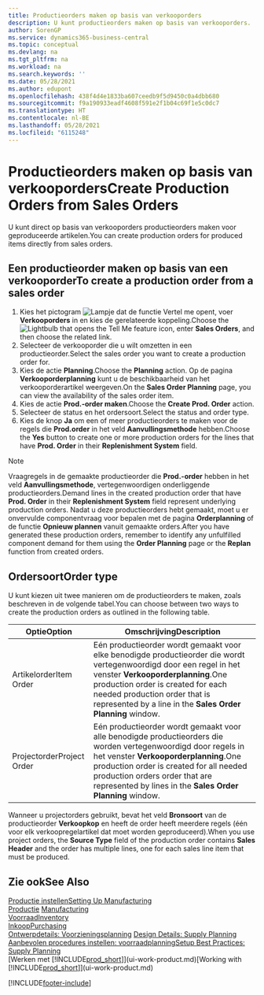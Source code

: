 ```yaml
---
title: Productieorders maken op basis van verkooporders
description: U kunt productieorders maken op basis van verkooporders.
author: SorenGP
ms.service: dynamics365-business-central
ms.topic: conceptual
ms.devlang: na
ms.tgt_pltfrm: na
ms.workload: na
ms.search.keywords: ''
ms.date: 05/28/2021
ms.author: edupont
ms.openlocfilehash: 438f4d4e1833ba607ceedb9f5d9450c0a4dbb680
ms.sourcegitcommit: f9a190933eadf4608f591e2f1b04c69f1e5c0dc7
ms.translationtype: HT
ms.contentlocale: nl-BE
ms.lasthandoff: 05/28/2021
ms.locfileid: "6115248"
---
```

# <a name="create-production-orders-from-sales-orders"></a><span data-ttu-id="72cec-103">Productieorders maken op basis van verkooporders</span><span class="sxs-lookup"><span data-stu-id="72cec-103">Create Production Orders from Sales Orders</span></span>
<span data-ttu-id="72cec-104">U kunt direct op basis van verkooporders productieorders maken voor geproduceerde artikelen.</span><span class="sxs-lookup"><span data-stu-id="72cec-104">You can create production orders for produced items directly from sales orders.</span></span>  

## <a name="to-create-a-production-order-from-a-sales-order"></a><span data-ttu-id="72cec-105">Een productieorder maken op basis van een verkooporder</span><span class="sxs-lookup"><span data-stu-id="72cec-105">To create a production order from a sales order</span></span>  

1.  <span data-ttu-id="72cec-106">Kies het pictogram ![Lampje dat de functie Vertel me opent](media/ui-search/search_small.png "Vertel me wat u wilt doen"), voer **Verkooporders** in en kies de gerelateerde koppeling.</span><span class="sxs-lookup"><span data-stu-id="72cec-106">Choose the ![Lightbulb that opens the Tell Me feature](media/ui-search/search_small.png "Tell me what you want to do") icon, enter **Sales Orders**, and then choose the related link.</span></span>  
2.  <span data-ttu-id="72cec-107">Selecteer de verkooporder die u wilt omzetten in een productieorder.</span><span class="sxs-lookup"><span data-stu-id="72cec-107">Select the sales order you want to create a production order for.</span></span>  
3.  <span data-ttu-id="72cec-108">Kies de actie **Planning**.</span><span class="sxs-lookup"><span data-stu-id="72cec-108">Choose the **Planning** action.</span></span> <span data-ttu-id="72cec-109">Op de pagina **Verkooporderplanning** kunt u de beschikbaarheid van het verkooporderartikel weergeven.</span><span class="sxs-lookup"><span data-stu-id="72cec-109">On the **Sales Order Planning** page, you can view the availability of the sales order item.</span></span>  
4.  <span data-ttu-id="72cec-110">Kies de actie **Prod.-order maken**.</span><span class="sxs-lookup"><span data-stu-id="72cec-110">Choose the **Create Prod. Order** action.</span></span>  
5.  <span data-ttu-id="72cec-111">Selecteer de status en het ordersoort.</span><span class="sxs-lookup"><span data-stu-id="72cec-111">Select the status and order type.</span></span>  
6.  <span data-ttu-id="72cec-112">Kies de knop **Ja** om een of meer productieorders te maken voor de regels die **Prod.order** in het veld **Aanvullingsmethode** hebben.</span><span class="sxs-lookup"><span data-stu-id="72cec-112">Choose the **Yes** button to create one or more production orders for the lines that have **Prod. Order** in their **Replenishment System** field.</span></span>


> [!NOTE]  
> <span data-ttu-id="72cec-113">Vraagregels in de gemaakte productieorder die **Prod.-order** hebben in het veld **Aanvullingsmethode**, vertegenwoordigen onderliggende productieorders.</span><span class="sxs-lookup"><span data-stu-id="72cec-113">Demand lines in the created production order that have **Prod. Order** in their **Replenishment System** field represent underlying production orders.</span></span> <span data-ttu-id="72cec-114">Nadat u deze productieorders hebt gemaakt, moet u er onvervulde componentvraag voor bepalen met de pagina **Orderplanning** of de functie **Opnieuw plannen** vanuit gemaakte orders.</span><span class="sxs-lookup"><span data-stu-id="72cec-114">After you have generated these production orders, remember to identify any unfulfilled component demand for them using the **Order Planning** page or the **Replan** function from created orders.</span></span> 

## <a name="order-type"></a><span data-ttu-id="72cec-115">Ordersoort</span><span class="sxs-lookup"><span data-stu-id="72cec-115">Order type</span></span>  
<span data-ttu-id="72cec-116">U kunt kiezen uit twee manieren om de productieorders te maken, zoals beschreven in de volgende tabel.</span><span class="sxs-lookup"><span data-stu-id="72cec-116">You can choose between two ways to create the production orders as outlined in the following table.</span></span>

|<span data-ttu-id="72cec-117">Optie</span><span class="sxs-lookup"><span data-stu-id="72cec-117">Option</span></span>|<span data-ttu-id="72cec-118">Omschrijving</span><span class="sxs-lookup"><span data-stu-id="72cec-118">Description</span></span>|
|------|-----------|
|<span data-ttu-id="72cec-119">Artikelorder</span><span class="sxs-lookup"><span data-stu-id="72cec-119">Item Order</span></span>|<span data-ttu-id="72cec-120">Eén productieorder wordt gemaakt voor elke benodigde productieorder die wordt vertegenwoordigd door een regel in het venster **Verkooporderplanning**.</span><span class="sxs-lookup"><span data-stu-id="72cec-120">One production order is created for each needed production order that is represented by a line in the **Sales Order Planning** window.</span></span>|
|<span data-ttu-id="72cec-121">Projectorder</span><span class="sxs-lookup"><span data-stu-id="72cec-121">Project Order</span></span>|<span data-ttu-id="72cec-122">Eén productieorder wordt gemaakt voor alle benodigde productieorders die worden vertegenwoordigd door regels in het venster **Verkooporderplanning**.</span><span class="sxs-lookup"><span data-stu-id="72cec-122">One production order is created for all needed production orders order that are represented by lines in the **Sales Order Planning** window.</span></span> |

<span data-ttu-id="72cec-123">Wanneer u projectorders gebruikt, bevat het veld **Bronsoort** van de productieorder **Verkoopkop** en heeft de order heeft meerdere regels (één voor elk verkoopregelartikel dat moet worden geproduceerd).</span><span class="sxs-lookup"><span data-stu-id="72cec-123">When you use project orders, the **Source Type** field of the production order contains **Sales Header** and the order has multiple lines, one for each sales line item that must be produced.</span></span>  


## <a name="see-also"></a><span data-ttu-id="72cec-124">Zie ook</span><span class="sxs-lookup"><span data-stu-id="72cec-124">See Also</span></span>  
[<span data-ttu-id="72cec-125">Productie instellen</span><span class="sxs-lookup"><span data-stu-id="72cec-125">Setting Up Manufacturing</span></span>](production-configure-production-processes.md)  
<span data-ttu-id="72cec-126">[Productie](production-manage-manufacturing.md)  </span><span class="sxs-lookup"><span data-stu-id="72cec-126">[Manufacturing](production-manage-manufacturing.md)  </span></span>  
[<span data-ttu-id="72cec-127">Voorraad</span><span class="sxs-lookup"><span data-stu-id="72cec-127">Inventory</span></span>](inventory-manage-inventory.md)  
[<span data-ttu-id="72cec-128">Inkoop</span><span class="sxs-lookup"><span data-stu-id="72cec-128">Purchasing</span></span>](purchasing-manage-purchasing.md)  
<span data-ttu-id="72cec-129">[Ontwerpdetails: Voorzieningsplanning](design-details-supply-planning.md) </span><span class="sxs-lookup"><span data-stu-id="72cec-129">[Design Details: Supply Planning](design-details-supply-planning.md) </span></span>  
[<span data-ttu-id="72cec-130">Aanbevolen procedures instellen: voorraadplanning</span><span class="sxs-lookup"><span data-stu-id="72cec-130">Setup Best Practices: Supply Planning</span></span>](setup-best-practices-supply-planning.md)  
<span data-ttu-id="72cec-131">[Werken met [!INCLUDE[prod_short](includes/prod_short.md)]](ui-work-product.md)</span><span class="sxs-lookup"><span data-stu-id="72cec-131">[Working with [!INCLUDE[prod_short](includes/prod_short.md)]](ui-work-product.md)</span></span>


[!INCLUDE[footer-include](includes/footer-banner.md)]
